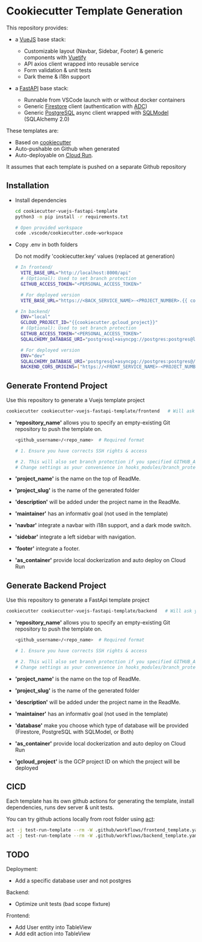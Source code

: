 # Cookiecutter Template Generation

This repository provides:

- a [VueJS](https://vuejs.org) base stack:

  - Customizable layout (Navbar, Sidebar, Footer) & generic components with [Vuetify](https://vuetify.com)
  - API axios client wrapped into reusable service
  - Form validation & unit tests
  - Dark theme & i18n support

- a [FastAPI](https://fastapi.tiangolo.com/) base stack:
  - Runnable from VSCode launch with or without docker containers
  - Generic [Firestore](https://firebase.google.com/docs/firestore?hl=fr) client (authentication with [ADC](https://cloud.google.com/docs/authentication/provide-credentials-adc?hl=fr))
  - Generic [PostgreSQL](https://www.postgresql.org/about/) async client wrapped with [SQLModel](https://sqlmodel.tiangolo.com/) (SQLAlchemy 2.0)

These templates are:

- Based on [cookiecutter](https://www.cookiecutter.io/)
- Auto-pushable on Github when generated
- Auto-deployable on [Cloud Run](https://cloud.google.com/run).

It assumes that each template is pushed on a separate Github repository

## Installation

- Install dependencies

  ```bash
  cd cookiecutter-vuejs-fastapi-template
  python3 -m pip install -r requirements.txt

  # Open provided workspace
  code .vscode/cookiecutter.code-workspace
  ```

- Copy .env in both folders

  Do not modify 'cookiecutter.key' values (replaced at generation)

  ```bash
  # In frontend/
    VITE_BASE_URL="http://localhost:8000/api"
    # (Optional): Used to set branch protection
    GITHUB_ACCESS_TOKEN="<PERSONAL_ACCESS_TOKEN>"

    # For deployed version
    VITE_BASE_URL="https://<BACK_SERVICE_NAME>-<PROJECT_NUMBER>.{{ cookiecutter.gcloud_region }}.run.app/api"
  ```

  ```bash
  # In backend/
    ENV="local"
    GCLOUD_PROJECT_ID="{{cookiecutter.gcloud_project}}"
    # (Optional): Used to set branch protection
    GITHUB_ACCESS_TOKEN="<PERSONAL_ACCESS_TOKEN>"
    SQLALCHEMY_DATABASE_URI="postgresql+asyncpg://postgres:postgres@localhost:5434/{{cookiecutter.project_slug}}_db"

    # For deployed version
    ENV="dev"
    SQLALCHEMY_DATABASE_URI='postgresql+asyncpg://postgres:postgres@/{{cookiecutter.project_slug}}_db?host=/cloudsql/{{cookiecutter.gcloud_project}}:{{ cookiecutter.gcloud_region }}:{{ cookiecutter.project_slug.replace('_', '-') }}-instance'
    BACKEND_CORS_ORIGINS=["https://<FRONT_SERVICE_NAME>-<PROJECT_NUMBER>.{{ cookiecutter.gcloud_region }}.run.app"]

## Generate Frontend Project

Use this repository to generate a Vuejs template project

```bash
cookiecutter cookiecutter-vuejs-fastapi-template/frontend   # Will ask your needs from cookiecutter.json
```

- **'repository_name'** allows you to specify an empty-existing Git repository to push the template on.

  ```bash
  <github_username>/<repo_name>  # Required format

  # 1. Ensure you have corrects SSH rights & access

  # 2. This will also set branch protection if you specified GITHUB_ACCESS_TOKEN variable in .env.
  # Change settings as your convenience in hooks_modules/branch_protection.json
  ```

- **'project_name'** is the name on the top of ReadMe.

- **'project_slug'** is the name of the generated folder

- **'description'** will be added under the project name in the ReadMe.

- **'maintainer'** has an informativ goal (not used in the template)

- **'navbar'** integrate a navbar with i18n support, and a dark mode switch.

- **'sidebar'** integrate a left sidebar with navigation.

- **'footer'** integrate a footer.

- **'as_container'** provide local dockerization and auto deploy on Cloud Run

## Generate Backend Project

Use this repository to generate a FastApi template project

```bash
cookiecutter cookiecutter-vuejs-fastapi-template/backend   # Will ask your needs from cookiecutter.json
```

- **'repository_name'** allows you to specify an empty-existing Git repository to push the template on.

  ```bash
  <github_username>/<repo_name>  # Required format

  # 1. Ensure you have corrects SSH rights & access

  # 2. This will also set branch protection if you specified GITHUB_ACCESS_TOKEN variable in .env.
  # Change settings as your convenience in hooks_modules/branch_protection.json
  ```

- **'project_name'** is the name on the top of ReadMe.

- **'project_slug'** is the name of the generated folder

- **'description'** will be added under the project name in the ReadMe.

- **'maintainer'** has an informativ goal (not used in the template)

- **'database'** make you choose which type of database will be provided (Firestore, PostgreSQL with SQLModel, or Both)

- **'as_container'** provide local dockerization and auto deploy on Cloud Run

- **'gcloud_project'** is the GCP project ID on which the project will be deployed

## CICD

Each template has its own github actions for generating the template, install dependencies, runs dev server & unit tests.

You can try github actions locally from root folder using [act](https://nektosact.com/):

```bash
act -j test-run-template --rm -W .github/workflows/frontend_template.yaml
act -j test-run-template --rm -W .github/workflows/backend_template.yaml
```

## TODO

Deployment:

- Add a specific database user and not postgres

Backend:

- Optimize unit tests (bad scope fixture)

Frontend:

- Add User entity into TableView
- Add edit action into TableView
